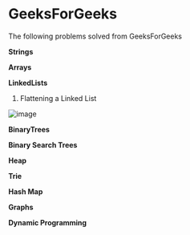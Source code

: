 # GeeksForGeeks
The following problems solved from GeeksForGeeks

**Strings**


**Arrays**


**LinkedLists**

1. Flattening a Linked List

![image](https://user-images.githubusercontent.com/63187046/120115498-8b8b7500-c1a1-11eb-8a14-82c72f69b477.png)


**BinaryTrees**


**Binary Search Trees**


**Heap**


**Trie**


**Hash Map**


**Graphs**


**Dynamic Programming**


